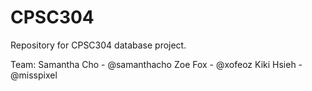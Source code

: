 # CPSC304

Repository for CPSC304 database project.

Team:
Samantha Cho - @samanthacho
Zoe Fox - @xofeoz
Kiki Hsieh - @misspixel
